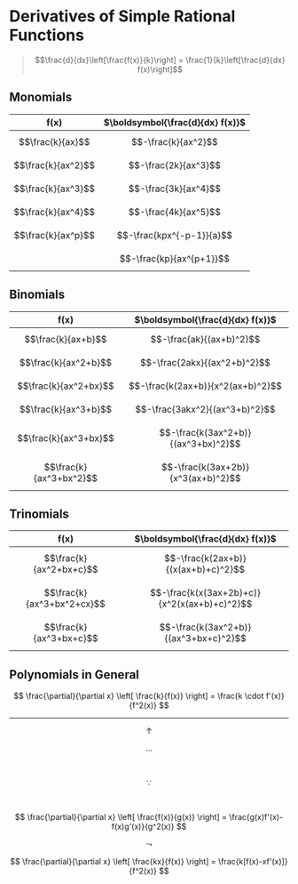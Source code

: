 # Derivatives of Simple Rational Functions

> $$\frac{d}{dx}\left[\frac{f(x)}{k}\right] = \frac{1}{k}\left[\frac{d}{dx} f(x)\right]$$

## Monomials

| $\boldsymbol{f(x)}$ | $\boldsymbol{\frac{d}{dx} f(x)}$ |
|--|--|
| $$\frac{k}{ax}$$ | $$-\frac{k}{ax^2}$$ |
| $$\frac{k}{ax^2}$$ | $$-\frac{2k}{ax^3}$$ |
| $$\frac{k}{ax^3}$$ | $$-\frac{3k}{ax^4}$$ |
| $$\frac{k}{ax^4}$$ | $$-\frac{4k}{ax^5}$$ |
| $$\frac{k}{ax^p}$$ | $$-\frac{kpx^{-p-1}}{a}$$ |
| | $$-\frac{kp}{ax^{p+1}}$$ |

## Binomials

| $\boldsymbol{f(x)}$ | $\boldsymbol{\frac{d}{dx} f(x)}$ |
|--|--|
| $$\frac{k}{ax+b}$$ | $$-\frac{ak}{(ax+b)^2}$$ |
| $$\frac{k}{ax^2+b}$$ | $$-\frac{2akx}{(ax^2+b)^2}$$ |
| $$\frac{k}{ax^2+bx}$$ | $$-\frac{k(2ax+b)}{x^2(ax+b)^2}$$ |
| $$\frac{k}{ax^3+b}$$ | $$-\frac{3akx^2}{(ax^3+b)^2}$$ |
| $$\frac{k}{ax^3+bx}$$ | $$-\frac{k(3ax^2+b)}{(ax^3+bx)^2}$$ |
| $$\frac{k}{ax^3+bx^2}$$ | $$-\frac{k(3ax+2b)}{x^3(ax+b)^2}$$ |

## Trinomials

| $\boldsymbol{f(x)}$ | $\boldsymbol{\frac{d}{dx} f(x)}$ |
|--|--|
| $$\frac{k}{ax^2+bx+c}$$ | $$-\frac{k(2ax+b)}{(x(ax+b)+c)^2}$$ |
| $$\frac{k}{ax^3+bx^2+cx}$$ | $$-\frac{k(x(3ax+2b)+c)}{x^2(x(ax+b)+c)^2}$$ |
| $$\frac{k}{ax^3+bx+c}$$ | $$-\frac{k(3ax^2+b)}{(ax^3+bx+c)^2}$$ |

## Polynomials in General

$$
\frac{\partial}{\partial x}
\left[
\frac{k}{f(x)}
\right] = \frac{k \cdot f'(x)}{f^2(x)}
$$

----

$$
\uparrow
$$

$$
...
$$

$$
\ 
$$

$$
\because
$$

$$
\ 
$$

$$
\frac{\partial}{\partial x}
\left[
\frac{f(x)}{g(x)}
\right] = \frac{g(x)f'(x)-f(x)g'(x)}{g^2(x)}
$$

$$
\leadsto
$$

$$
\frac{\partial}{\partial x}
\left[
\frac{kx}{f(x)}
\right] = \frac{k[f(x)-xf'(x)]}{f^2(x)}
$$


